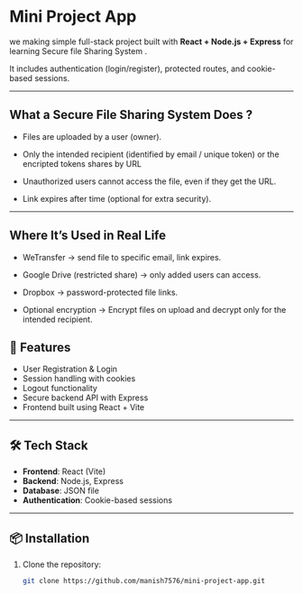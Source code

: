 # Mini Project App

we making simple full-stack project built with **React + Node.js + Express** for learning Secure file Sharing System . 

It includes authentication (login/register), protected routes, and cookie-based sessions.

---
## What a Secure File Sharing System Does ?

- Files are uploaded by a user (owner).

 - Only the intended recipient (identified by email / unique token) or the encripted tokens shares by URL

- Unauthorized users cannot access the file, even if they get the URL.

- Link expires after time (optional for extra security).


---
 ## Where It’s Used in Real Life

- WeTransfer → send file to specific email, link expires.

- Google Drive (restricted share) → only added users can access.

- Dropbox → password-protected file links.

- Optional encryption → Encrypt files on upload and decrypt only for the intended recipient.

## 🚀 Features
- User Registration & Login
- Session handling with cookies
- Logout functionality
- Secure backend API with Express
- Frontend built using React + Vite

---

## 🛠️ Tech Stack
- **Frontend**: React (Vite)
- **Backend**: Node.js, Express
- **Database**: JSON file 
- **Authentication**: Cookie-based sessions

---

## 📦 Installation
1. Clone the repository:
   ```bash
   git clone https://github.com/manish7576/mini-project-app.git
